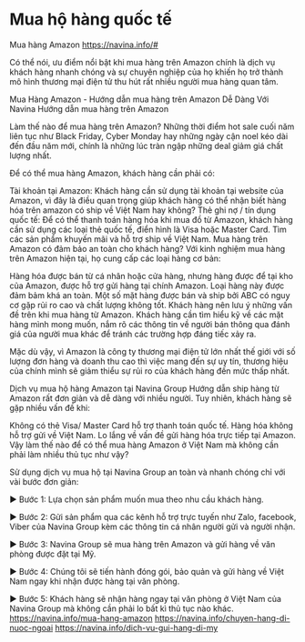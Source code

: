 # Mua hộ hàng quốc tế
Mua hàng Amazon https://navina.info/#

Có thể nói, ưu điểm nổi bật khi mua hàng trên Amazon chính là dịch vụ khách hàng nhanh chóng và sự chuyên nghiệp của họ khiến họ trở thành mô hình thương mại điện tử thu hút rất nhiều người mua hàng quan tâm.

Mua Hàng Amazon - Hướng dẫn mua hàng trên Amazon Dễ Dàng Với Navina
Hướng dẫn mua hàng trên Amazon

Làm thế nào để mua hàng trên Amazon?
Những thời điểm hot sale cuối năm liên tục như Black Friday, Cyber Monday hay những ngày cận noel kéo dài đến đầu năm mới, chính là những lúc tràn ngập những deal giảm giá chất lượng nhất.

Để có thể mua hàng Amazon, khách hàng cần phải có:

Tài khoản tại Amazon: Khách hàng cần sử dụng tài khoản tại website của Amazon, vì đây là điều quan trọng giúp khách hàng có thể nhận biết hàng hóa trên amazon có ship về Việt Nam hay không?
Thẻ ghi nợ / tín dụng quốc tế: Để có thể thanh toán hàng hóa khi mua đồ từ Amazon, khách hàng cần sử dụng các loại thẻ quốc tế, điển hình là Visa hoặc Master Card.
Tìm các sản phẩm khuyến mãi và hỗ trợ ship về Việt Nam.
Mua hàng trên Amazon có đảm bảo an toàn cho khách hàng?
Với kinh nghiệm mua hàng trên Amazon hiện tại, họ cung cấp các loại hàng cơ bản:

Hàng hóa được bán từ cá nhân hoặc cửa hàng, nhưng hàng được để tại kho của Amazon, được hỗ trợ gửi hàng tại chính Amazon. Loại hàng này được đảm bảm khá an toàn.
Một số mặt hàng được bán và ship bởi ABC có nguy cơ gặp rủi ro cao và chất lượng không tốt.
Khách hàng nên lưu ý những vấn đề trên khi mua hàng từ Amazon. Khách hàng cần tìm hiểu kỹ về các mặt hàng mình mong muốn, nắm rõ các thông tin về người bán thông qua đánh giá của người mua khác để tránh các trường hợp đáng tiếc xảy ra.

Mặc dù vậy, vì Amazon là công ty thương mại điện tử lớn nhất thế giới với số lượng đơn hàng và doanh thu cao thì việc mang đến sự uy tín, thương hiệu của chính mình sẽ giảm thiểu sự rủi ro của khách hàng đến mức thấp nhất.

Dịch vụ mua hộ hàng Amazon tại Navina Group
Hướng dẫn ship hàng từ Amazon rất đơn giản và dễ dàng với nhiều người. Tuy nhiên, khách hàng sẽ gặp nhiều vấn đề khi:

Không có thẻ Visa/ Master Card hỗ trợ thanh toán quốc tế.
Hàng hóa không hỗ trợ gửi về Việt Nam.
Lo lắng về vấn đề gửi hàng hóa trực tiếp tại Amazon.
Vậy làm thế nào để có thể mua hàng Amazon ở Việt Nam mà không cần phải làm nhiều thủ tục như vậy?

Sử dụng dịch vụ mua hộ tại Navina Group an toàn và nhanh chóng chỉ với vài bước đơn giản:

► Bước 1: Lựa chọn sản phẩm muốn mua theo nhu cầu khách hàng.

► Bước 2: Gửi sản phẩm qua các kênh hỗ trợ trực tuyến như Zalo, facebook, Viber của Navina Group kèm các thông tin cá nhân người gửi và người nhận.

► Bước 3: Navina Group sẽ mua hàng trên Amazon và gửi hàng về văn phòng được đặt tại Mỹ.

► Bước 4: Chúng tôi sẽ tiến hành đóng gói, bảo quản và gửi hàng về Việt Nam ngay khi nhận được hàng tại văn phòng.

► Bước 5: Khách hàng sẽ nhận hàng ngay tại văn phòng ở Việt Nam của Navina Group mà không cần phải lo bất kì thủ tục nào khác.
https://navina.info/mua-hang-amazon
https://navina.info/chuyen-hang-di-nuoc-ngoai
https://navina.info/dich-vu-gui-hang-di-my
